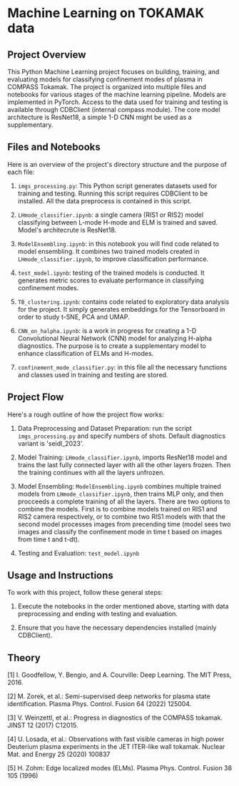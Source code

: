 # Machine Learning on TOKAMAK data

## Project Overview

This Python Machine Learning project focuses on building, training, and evaluating models for classifying confinement modes of plasma in COMPASS Tokamak. The project is organized into multiple files and notebooks for various stages of the machine learning pipeline.
Models are implemented in PyTorch. Access to the data used for training and testing is available through CDBClient (internal compass module).
The core model architecture is ResNet18, a simple 1-D CNN might be used as a supplementary.

## Files and Notebooks

Here is an overview of the project's directory structure and the purpose of each file:

1. `imgs_processing.py`: This Python script generates datasets used for training and testing. Running this script requires CDBClient to be installed. All the data preprocess is contained in this script.


2. `LHmode_classifier.ipynb`: a single camera (RIS1 or RIS2) model classifying between L-mode H-mode and ELM is trained and saved. Model's architecrute is ResNet18.

3. `ModelEnsembling.ipynb`: in this notebook you will find code related to model ensembling. It combines two trained models created in `LHmode_classifier.ipynb`, to improve classification performance. 

4. `test_model.ipynb`: testing of the trained models is conducted. It generates metric scores to evaluate performance in classifying confinement modes.

5. `TB_clustering.ipynb`: contains code related to exploratory data analysis for the project. It simply generates embeddings for the Tensorboard in order to study t-SNE, PCA and UMAP.

6. `CNN_on_halpha.ipynb`: is a work in progress for creating a 1-D Convolutional Neural Network (CNN) model for analyzing H-alpha diagnostics. The purpose is to create a supplementary model to enhance classification of ELMs and H-modes.

7. `confinement_mode_classifier.py`: in this file all the necessary functions and classes used in training and testing are stored.

## Project Flow

Here's a rough outline of how the project flow works:

1. Data Preprocessing and Dataset Preparation: run the script `imgs_processing.py` and specify numbers of shots. Default diagnostics variant is 'seidl_2023'.

2. Model Training: `LHmode_classifier.ipynb`, imports ResNet18 model and trains the last fully connected layer with all the other layers frozen. Then the training continues with all the layers unfrozen.

3. Model Ensembling: `ModelEnsembling.ipynb` combines multiple trained models from `LHmode_classifier.ipynb`, then trains MLP only, and then procceeds a complete training of all the layers. There are two options to combine the models. First is to combine models trained on RIS1 and RIS2 camera respectively, or to combine two RIS1 models with that the second model processes images from precending time (model sees two images and classify the confinement mode in time t based on images from time t and t-dt).


4. Testing and Evaluation: `test_model.ipynb`



## Usage and Instructions

To work with this project, follow these general steps:

1. Execute the notebooks in the order mentioned above, starting with data preprocessing and ending with testing and evaluation.

2. Ensure that you have the necessary dependencies installed (mainly CDBClient).

## Theory

[1] I. Goodfellow, Y. Bengio, and A. Courville: Deep Learning. The MIT Press, 2016.

[2] M. Zorek, et al.: Semi-supervised deep networks for plasma state identification. Plasma Phys. Control. Fusion 64 (2022) 125004.

[3] V. Weinzettl, et al.: Progress in diagnostics of the COMPASS tokamak. JINST 12 (2017) C12015.

[4] U. Losada, et al.: Observations with fast visible cameras in high power Deuterium plasma experiments in the JET ITER-like wall tokamak. Nuclear Mat. and Energy 25 (2020) 100837

[5] H. Zohm: Edge localized modes (ELMs). Plasma Phys. Control. Fusion 38 105  (1996)


